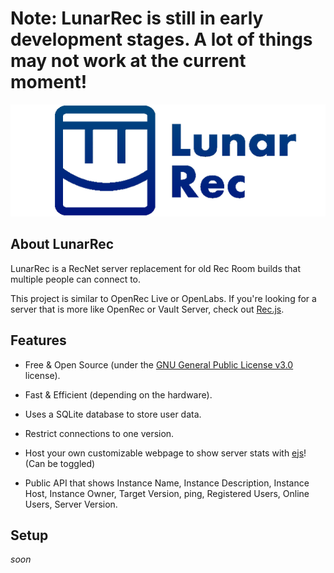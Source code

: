 # Note: LunarRec is still in early development stages. A lot of things may not work at the current moment!

<div align="center">
<img src="./readme/logo_text.png">
</div>

## About LunarRec

LunarRec is a RecNet server replacement for old Rec Room builds that multiple people can connect to. 

This project is similar to OpenRec Live or OpenLabs. If you're looking for a server that is more like OpenRec or Vault Server, check out [Rec.js](https://github.com/RealMCoded/Rec.js).

## Features

- Free & Open Source (under the [GNU General Public License v3.0](./LICENSE) license).

- Fast & Efficient (depending on the hardware).

- Uses a SQLite database to store user data.

- Restrict connections to one version.

- Host your own customizable webpage to show server stats with [ejs](https://ejs.co/)! (Can be toggled)

- Public API that shows Instance Name, Instance Description, Instance Host, Instance Owner, Target Version, ping, Registered Users, Online Users, Server Version.

## Setup

*soon*

